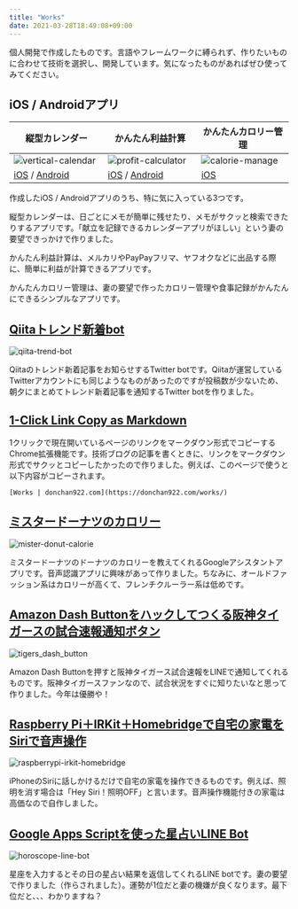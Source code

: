 ```yaml
---
title: "Works"
date: 2021-03-28T18:49:08+09:00
---
```


個人開発で作成したものです。言語やフレームワークに縛られず、作りたいものに合わせて技術を選択し、開発しています。気になったものがあればぜひ使ってみてください。

## iOS / Androidアプリ
| 縦型カレンダー　　　　 | かんたん利益計算　　　 | かんたんカロリー管理　 |
| --- | --- | --- |
| ![vertical-calendar](/images/vertical-calendar.png#center) | ![profit-calculator](/images/profit-calculator.png) | ![calorie-manage](/images/calorie-manage.png#center) |
| [iOS](https://apple.co/3mokfWf) / [Android](https://play.google.com/store/apps/details?id=com.donchan922.vertical_calendar) | [iOS](https://apple.co/3fgbJZE) / [Android](https://play.google.com/store/apps/details?id=com.donchan922.profit_calculator) | [iOS](https://apple.co/35MhoUJ) |

作成したiOS / Androidアプリのうち、特に気に入っている3つです。

縦型カレンダーは、日ごとにメモが簡単に残せたり、メモがサクッと検索できたりするアプリです。「献立を記録できるカレンダーアプリがほしい」という妻の要望できっかけで作りました。

かんたん利益計算は、メルカリやPayPayフリマ、ヤフオクなどに出品する際に、簡単に利益が計算できるアプリです。

かんたんカロリー管理は、妻の要望で作ったカロリー管理や食事記録がかんたんにできるシンプルなアプリです。

## [Qiitaトレンド新着bot](https://twitter.com/qiita_trend_bot#center)
![qiita-trend-bot](/images/qiita-trend-bot.jpeg#center)

Qiitaのトレンド新着記事をお知らせするTwitter botです。Qiitaが運営しているTwitterアカウントにも同じようなものがあったのですが投稿数が少ないため、朝夕にまとめてトレンド新着記事を通知するTwitter botを作りました。

## [1-Click Link Copy as Markdown](https://chrome.google.com/webstore/detail/1-click-link-copy-as-mark/pmhehcpfecalmggdcdhhlcolaifiejao?hl=ja)

1クリックで現在開いているページのリンクをマークダウン形式でコピーするChrome拡張機能です。技術ブログの記事を書くときに、リンクをマークダウン形式でサクッとコピーしたかったので作りました。例えば、このページで使うと以下内容がコピーされます。
```
[Works | donchan922.com](https://donchan922.com/works/)
```

## [ミスタードーナツのカロリー](https://assistant.google.com/services/a/uid/000000ebf4570c78)
![mister-donut-calorie](/images/mister-donut-calorie.jpg#center)

ミスタードーナツのドーナツのカロリーを教えてくれるGoogleアシスタントアプリです。音声認識アプリに興味があって作りました。ちなみに、オールドファッション系はカロリーが高くて、フレンチクルーラー系は低めです。

## [Amazon Dash Buttonをハックしてつくる阪神タイガースの試合速報通知ボタン](https://daipanman.hatenablog.com/entry/2017/08/02/214429)
![tigers_dash_button](/images/tigers_dash_button.jpg#center)

Amazon Dash Buttonを押すと阪神タイガース試合速報をLINEで通知してくれるものです。阪神タイガースファンなので、試合状況をすぐに知りたいなと思って作りました。今年は優勝や！

## [Raspberry Pi＋IRKit＋Homebridgeで自宅の家電をSiriで音声操作](https://daipanman.hatenablog.com/entry/2017/08/17/195259)
![raspberrypi-irkit-homebridge](/images/raspberrypi-irkit-homebridge.jpg#center)

iPhoneのSiriに話しかけるだけで自宅の家電を操作できるものです。例えば、照明を消す場合は「Hey Siri！照明OFF」と言います。音声操作機能付きの家電は高価なので自作しました。

## [Google Apps Scriptを使った星占いLINE Bot](https://daipanman.hatenablog.com/entry/2017/09/16/185831)
![horoscope-line-bot](/images/horoscope-line-bot.jpg#center)

星座を入力するとその日の星占い結果を返信してくれるLINE botです。妻の要望で作りました（作らされました）。運勢が1位だと妻の機嫌が良くなります。最下位だと、、、わかりますね？
